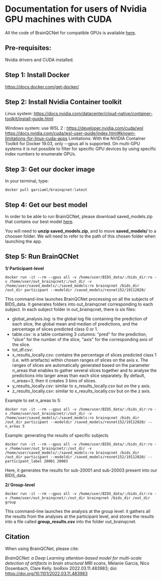 # Documentation for users of Nvidia GPU machines with CUDA

All the code of BrainQCNet for compatible GPUs is available [here](https://github.com/garciaml/BrainQCNet_GPU).

## Pre-requisites: 
Nvidia drivers and CUDA installed.

## Step 1: Install Docker

https://docs.docker.com/get-docker/

## Step 2: Install Nvidia Container toolkit

Linux system: https://docs.nvidia.com/datacenter/cloud-native/container-toolkit/install-guide.html 

Windows system: use WSL 2 : https://developer.nvidia.com/cuda/wsl
https://docs.nvidia.com/cuda/wsl-user-guide/index.html#known-limitations-for-linux-cuda-apps
Limitations: With the NVIDIA Container Toolkit for Docker 19.03, only --gpus all is supported. On multi-GPU systems it is not possible to filter for specific GPU devices by using specific index numbers to enumerate GPUs. 

## Step 3: Get our docker image
In your terminal, type:
```
docker pull garciaml/brainqcnet:latest
```

## Step 4: Get our best model
In order to be able to run BrainQCNet, please download saved_models.zip that contains our best model [here](https://drive.google.com/file/d/1Ik44ZiCRA_MeDDG3nXX0ZUk2lSNwak3e/view?usp=sharing).

You will need to **unzip saved_models.zip**, and to move **saved_models/** to a choosen folder. We will need to refer to the path of this chosen folder when launching the app. 

## Step 5: Run BrainQCNet

**1/ Participant-level**
```
docker run -it --rm --gpus all -v /home/user/BIDS_data/:/bids_dir:ro -v /home/user/out_brainqcnet/:/out_dir -v /home/user/saved_models/:/saved_models:ro brainqcnet /bids_dir /out_dir participant --modeldir /saved_models/resnet152/19112020/
```
This command-line launches BrainQCNet processing on all the subjects of BIDS_data. It generates folders into out_brainqcnet corresponding to each subject.
In each subject folder in out_brainqcnet, there is six files:
- global_analysis.log: is the global log file containing the prediction of each slice, the global mean and median of predictions, and the percentage of slices predicted class 0 or 1. 
- table.csv: is a table containing 3 columns: "pred" for the prediction, "slice" for the number of the slice, "axis" for the corresponding axis of the slice.
- tot_df.csv: 
- x_results_locally.csv: contains the percentage of slices predicted class 1 (i.e. with artefacts) within chosen ranges of slices on the axis x. The ranges of slices are automatically generated based on the parameter n_areas that enables to gather several slices together and to analyse the predictions into larger areas than each slice separately. By default, n_areas=3, then it creates 3 bins of slices. 
- y_results_locally.csv: similar to x_results_locally.csv but on the y axis.
- z_results_locally.csv: similar to x_results_locally.csv but on the z axis.

Example to set n_areas to 5:
```
docker run -it --rm --gpus all -v /home/user/BIDS_data/:/bids_dir:ro -v /home/user/out_brainqcnet/:/out_dir -v /home/user/saved_models/:/saved_models:ro brainqcnet /bids_dir /out_dir participant --modeldir /saved_models/resnet152/19112020/ --n_areas 5
```

Example: generating the results of specific subjects 
```
docker run -it --rm --gpus all -v /home/user/BIDS_data/:/bids_dir:ro -v /home/user/out_brainqcnet/:/out_dir -v /home/user/saved_models/:/saved_models:ro brainqcnet /bids_dir /out_dir participant --modeldir /saved_models/resnet152/19112020/ --participant_label 20001 20003
```
Here, it generates the results for sub-20001 and sub-20003 present into our BIDS_data.


**2/ Group-level**
```
docker run -it --rm --gpus all -v /home/user/BIDS_data/:/bids_dir:ro -v /home/user/out_brainqcnet/:/out_dir brainqcnet /bids_dir /out_dir group
```
This command-line launches the analysis at the group level: it gathers all the results from the analyses at the participant level, and stores the results into a file called **group_results.csv** into the folder out_brainqcnet.

## Citation
When using BrainQCNet, please cite:

*BrainQCNet: a Deep Learning attention-based model for multi-scale detection of artifacts in brain structural MRI scans*, Melanie Garcia, Nico Dosenbach, Clare Kelly. bioRxiv 2022.03.11.483983; doi: https://doi.org/10.1101/2022.03.11.483983
